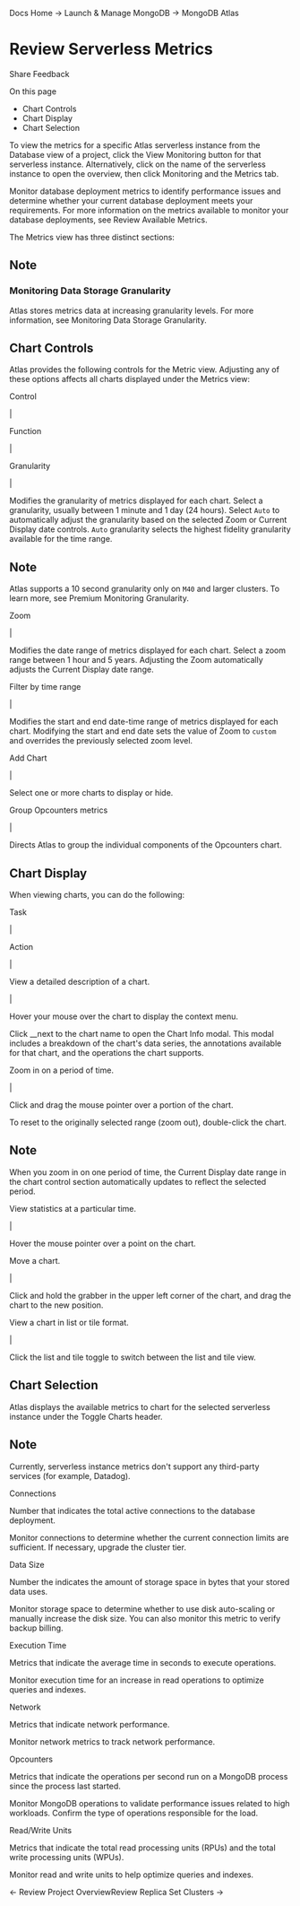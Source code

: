 Docs Home → Launch & Manage MongoDB → MongoDB Atlas

# Review Serverless Metrics

Share Feedback

On this page

  * Chart Controls
  * Chart Display
  * Chart Selection

To view the metrics for a specific Atlas serverless instance from the Database
view of a project, click the View Monitoring button for that serverless
instance. Alternatively, click on the name of the serverless instance to open
the overview, then click Monitoring and the Metrics tab.

Monitor database deployment metrics to identify performance issues and
determine whether your current database deployment meets your requirements.
For more information on the metrics available to monitor your database
deployments, see Review Available Metrics.

The Metrics view has three distinct sections:

## Note

### Monitoring Data Storage Granularity

Atlas stores metrics data at increasing granularity levels. For more
information, see Monitoring Data Storage Granularity.

## Chart Controls

Atlas provides the following controls for the Metric view. Adjusting any of
these options affects all charts displayed under the Metrics view:

Control

|

Function  
  
|  
  
Granularity

|

Modifies the granularity of metrics displayed for each chart. Select a
granularity, usually between 1 minute and 1 day (24 hours). Select `Auto` to
automatically adjust the granularity based on the selected Zoom or Current
Display date controls. `Auto` granularity selects the highest fidelity
granularity available for the time range.

## Note

Atlas supports a 10 second granularity only on `M40` and larger clusters. To
learn more, see Premium Monitoring Granularity.  
  
Zoom

|

Modifies the date range of metrics displayed for each chart. Select a zoom
range between 1 hour and 5 years. Adjusting the Zoom automatically adjusts the
Current Display date range.  
  
Filter by time range

|

Modifies the start and end date-time range of metrics displayed for each
chart. Modifying the start and end date sets the value of Zoom to `custom` and
overrides the previously selected zoom level.  
  
Add Chart

|

Select one or more charts to display or hide.  
  
Group Opcounters metrics

|

Directs Atlas to group the individual components of the Opcounters chart.  
  
## Chart Display

When viewing charts, you can do the following:

Task

|

Action  
  
|  
  
View a detailed description of a chart.

|

Hover your mouse over the chart to display the context menu.

Click __next to the chart name to open the Chart Info modal. This modal
includes a breakdown of the chart's data series, the annotations available for
that chart, and the operations the chart supports.  
  
Zoom in on a period of time.

|

Click and drag the mouse pointer over a portion of the chart.

To reset to the originally selected range (zoom out), double-click the chart.

## Note

When you zoom in on one period of time, the Current Display date range in the
chart control section automatically updates to reflect the selected period.  
  
View statistics at a particular time.

|

Hover the mouse pointer over a point on the chart.  
  
Move a chart.

|

Click and hold the grabber in the upper left corner of the chart, and drag the
chart to the new position.  
  
View a chart in list or tile format.

|

Click the list and tile toggle to switch between the list and tile view.  
  
## Chart Selection

Atlas displays the available metrics to chart for the selected serverless
instance under the Toggle Charts header.

## Note

Currently, serverless instance metrics don't support any third-party services
(for example, Datadog).

Connections

    

Number that indicates the total active connections to the database deployment.

Monitor connections to determine whether the current connection limits are
sufficient. If necessary, upgrade the cluster tier.

Data Size

    

Number the indicates the amount of storage space in bytes that your stored
data uses.

Monitor storage space to determine whether to use disk auto-scaling or
manually increase the disk size. You can also monitor this metric to verify
backup billing.

Execution Time

    

Metrics that indicate the average time in seconds to execute operations.

Monitor execution time for an increase in read operations to optimize queries
and indexes.

Network

    

Metrics that indicate network performance.

Monitor network metrics to track network performance.

Opcounters

    

Metrics that indicate the operations per second run on a MongoDB process since
the process last started.

Monitor MongoDB operations to validate performance issues related to high
workloads. Confirm the type of operations responsible for the load.

Read/Write Units

    

Metrics that indicate the total read processing units (RPUs) and the total
write processing units (WPUs).

Monitor read and write units to help optimize queries and indexes.

← Review Project OverviewReview Replica Set Clusters →

